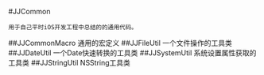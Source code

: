 #JJCommon

    用于自己平时iOS开发工程中总结的的通用代码。
##JJCommonMacro
	通用的宏定义
##JJFileUtil
    一个文件操作的工具类
##JJDateUtil
	一个Date快速转换的工具类
##JJSystemUtil
	系统设置属性获取的工具类
##JJStringUtil
	NSString工具类
